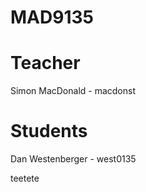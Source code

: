 MAD9135
=======

Teacher
=======

Simon MacDonald - macdonst

Students
========

Dan Westenberger - west0135


teetete